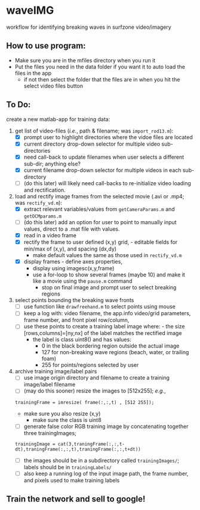 # waveIMG
workflow for identifying breaking waves in surfzone video/imagery

## How to use program:
- Make sure you are in the mfiles directory when you run it
- Put the files you need in the data folder if you want it to auto load the files in the app
   - if not then select the folder that the files are in when you hit the select video files button




## To Do:
create a new matlab-app for training data:
   1) get list of video-files (*i.e.*, path & filename; was `import_rod13.m`):
      - [x] prompt user to highlight directories where the vidoe files are located
      - [x] current directory drop-down selector for multiple video sub-directories
      - [x] need call-back to update filenames when user selects a different sub-dir; anything else? 
      - [x] current filename drop-down selector for multiple videos in each sub-directory
      - [ ] \(do this later) will likely need call-backs to re-initialize video loading and rectification.
   2) load and rectify image frames from the selected movie (.avi or .mp4; was `rectify_vd.m`):
      - [x] extract relevant variables/values from `getCameraParams.m` and `getOCMparams.m`
      - [ ] \(do this later) add an option for user to point to manually input values, direct to a .mat file with values.
      - [x] read in a video frame
      - [x] rectify the frame to user defined (x,y) grid,
            - editable fields for min/max of (x,y), and spacing (dx,dy)
	    - make default values the same as those used in `rectify_vd.m`
      - [x] display frames
            - define axes properties,
	    - display using imagesc(x,y,frame)
	    - use a for-loop to show several frames (maybe 10) and make it like a movie using the `pause.m` command
            - stop on final image and prompt user to select breaking regions
   3) select points bounding the breaking wave fronts
      - [ ] use function like `drawfreehand.m` to select points using mouse
      - [ ] keep a log with: video filename, the app.info video/grid parameters, frame number, and front pixel row/column,
      - [ ] use these points to create a training label image where:
            - the size [rows,columns]=[ny,nx] of the label matches the rectified image
	    - the label is class uint8() and has values:
	      - 0 in the black bordering region outside the actual image
	      - 127 for non-breaking wave regions (beach, water, or trailing foam)
	      - 255 for points/regions selected by user
   4) archive training image/label pairs
      - [ ] use image origin directory and filename to create a training image/label filename
      - [ ] \(may do this sooner) resize the images to [512x255]; *e.g.*,
      ```
      trainingFrame = imresize( frame(:,:,t) , [512 255]);
      ```
		- make sure you also resize (x,y)
	    	- make sure the class is uint8
      - [ ] generate false color RGB training image by concatenating together three trainingImages;
      ```
      trainingImage = cat(3,traningFrame(:,:,t-dt),traningFrame(:,:,t),traningFrame(:,:,t+dt))
      ```
      - [ ] the images should be in a subdirectory called `trainingImages/`; labels should be in `trainingLabels/`
      - [ ] also keep a running log of the input image path, the frame number, and pixels used to make training labels

## Train the network and sell to google!

